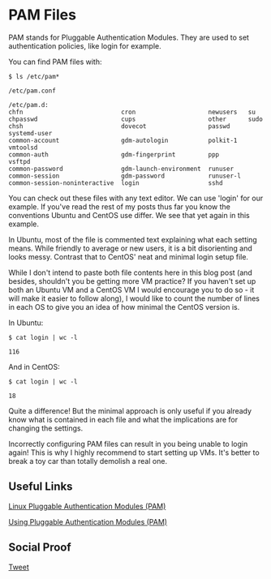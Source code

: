 

# PAM Files

PAM stands for Pluggable Authentication Modules. They are used to set authentication policies, like login for example. 

You can find PAM files with:
```
$ ls /etc/pam*

/etc/pam.conf

/etc/pam.d:
chfn                           cron                    newusers   su
chpasswd                       cups                    other      sudo
chsh                           dovecot                 passwd     systemd-user
common-account                 gdm-autologin           polkit-1   vmtoolsd
common-auth                    gdm-fingerprint         ppp        vsftpd
common-password                gdm-launch-environment  runuser
common-session                 gdm-password            runuser-l
common-session-noninteractive  login                   sshd
```

You can check out these files with any text editor. We can use 'login' for our example. If you've read the rest of my posts thus far you know the conventions Ubuntu and CentOS use differ. We see that yet again in this example.

In Ubuntu, most of the file is commented text explaining what each setting means. While friendly to average or new users, it is a bit disorienting and looks messy. Contrast that to CentOS' neat and minimal login setup file.

While I don't intend to paste both file contents here in this blog post (and besides, shouldn't you be getting more VM practice? If you haven't set up both an Ubuntu VM and a CentOS VM I would encourage you to do so - it will make it easier to follow along), I would like to count the number of lines in each OS to give you an idea of how minimal the CentOS version is.

In Ubuntu:
```
$ cat login | wc -l

116
```

And in CentOS:
```
$ cat login | wc -l

18
```

Quite a difference! But the minimal approach is only useful if you already know what is contained in each file and what the implications are for changing the settings.

Incorrectly configuring PAM files can result in you being unable to login again! This is why I highly recommend to start setting up VMs. It's better to break a toy car than totally demolish a real one.

## Useful Links
[Linux Pluggable Authentication Modules (PAM)](https://www.youtube.com/watch?v=uebQr2KvQzA)

[Using Pluggable Authentication Modules (PAM)](https://access.redhat.com/documentation/en-us/red_hat_enterprise_linux/6/html/managing_smart_cards/pluggable_authentication_modules)

## Social Proof

[Tweet](https://twitter.com/lrnallday/status/1293713068330033155)
